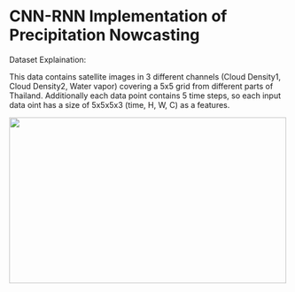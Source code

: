 # CNN-RNN Implementation of Precipitation Nowcasting

Dataset Explaination:

This data contains satellite images in 3 different channels (Cloud Density1, Cloud Density2, Water vapor) covering a 5x5 grid from different parts of Thailand. Additionally each data point contains 5 time steps, so each input data oint has a size of 5x5x5x3 (time, H, W, C) as a features. 

<img src="https://user-images.githubusercontent.com/62899961/159891664-e9f432af-8f5e-4af6-8f4e-e132f4eaea04.png" width="500" height="300">
